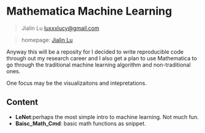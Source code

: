 # Mathematica Machine Learning

>Jialin Lu luxxxlucy@gmail.com

>homepage: [Jialin Lu](https://luxxxlucy.github.io)

Anyway this will be a reposity for I decided to write reproducible code through out my research career and I also get a plan to use Mathematica to go through the traditional machine learning algorithm and non-traditional ones.

One focus may be the visualizaitons and intepretations.

## Content

* __LeNet__:perhaps the most simple intro to machine learning. Not much fun.
* __Baisc_Math_Cmd__: basic math functions as snippet.


